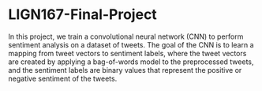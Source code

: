 ﻿# LIGN167-Final-Project
In this project, we train a convolutional neural network (CNN) to perform sentiment analysis on a dataset of tweets. The goal of the CNN is to learn a mapping from tweet vectors to sentiment labels, where the tweet vectors are created by applying a bag-of-words model to the preprocessed tweets, and the sentiment labels are binary values that represent the positive or negative sentiment of the tweets.
